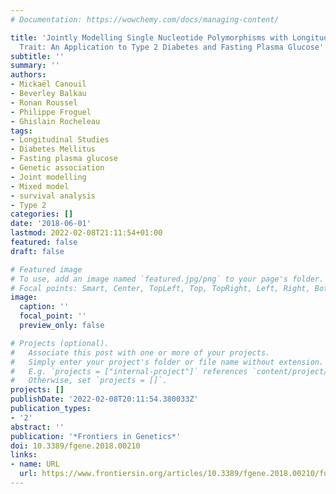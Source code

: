```yaml
---
# Documentation: https://wowchemy.com/docs/managing-content/

title: 'Jointly Modelling Single Nucleotide Polymorphisms with Longitudinal and Time-to-Event
  Trait: An Application to Type 2 Diabetes and Fasting Plasma Glucose'
subtitle: ''
summary: ''
authors:
- Mickaël Canouil
- Beverley Balkau
- Ronan Roussel
- Philippe Froguel
- Ghislain Rocheleau
tags:
- Longitudinal Studies
- Diabetes Mellitus
- Fasting plasma glucose
- Genetic association
- Joint modelling
- Mixed model
- survival analysis
- Type 2
categories: []
date: '2018-06-01'
lastmod: 2022-02-08T21:11:54+01:00
featured: false
draft: false

# Featured image
# To use, add an image named `featured.jpg/png` to your page's folder.
# Focal points: Smart, Center, TopLeft, Top, TopRight, Left, Right, BottomLeft, Bottom, BottomRight.
image:
  caption: ''
  focal_point: ''
  preview_only: false

# Projects (optional).
#   Associate this post with one or more of your projects.
#   Simply enter your project's folder or file name without extension.
#   E.g. `projects = ["internal-project"]` references `content/project/deep-learning/index.md`.
#   Otherwise, set `projects = []`.
projects: []
publishDate: '2022-02-08T20:11:54.380033Z'
publication_types:
- '2'
abstract: ''
publication: '*Frontiers in Genetics*'
doi: 10.3389/fgene.2018.00210
links:
- name: URL
  url: https://www.frontiersin.org/articles/10.3389/fgene.2018.00210/full
---
```

